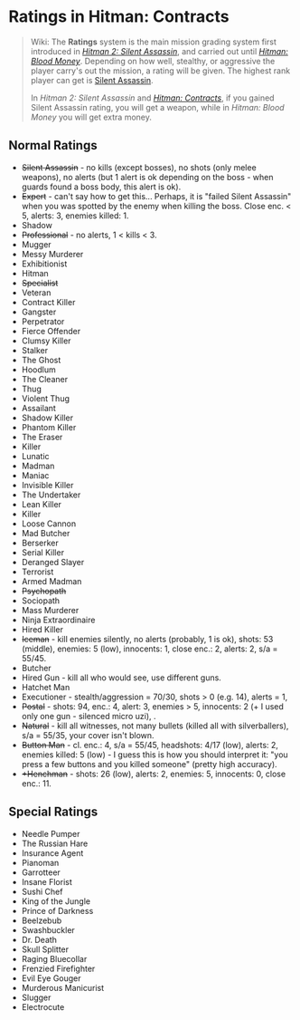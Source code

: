 # Ratings in Hitman: Contracts

> Wiki: The **Ratings** system is the main mission grading system first introduced in *[Hitman 2: Silent Assassin](https://hitman.fandom.com/wiki/Hitman_2:_Silent_Assassin)*, and carried out until *[Hitman: Blood Money](https://hitman.fandom.com/wiki/Hitman:_Blood_Money)*. Depending on how well, stealthy, or aggressive the player carry's out the mission, a rating will be given. The highest rank player can get is [Silent Assassin](https://hitman.fandom.com/wiki/Silent_Assassin).
>
> In *Hitman 2: Silent Assassin* and *[Hitman: Contracts](https://hitman.fandom.com/wiki/Hitman:_Contracts)*, if you gained Silent Assassin rating, you will get a weapon, while in *Hitman: Blood Money* you will get extra money.

## Normal Ratings

- ~~Silent Assassin~~ - no kills (except bosses), no shots (only melee weapons), no alerts (but 1 alert is ok depending on the boss - when guards found a boss body, this alert is ok).
- ~~Expert~~ - can't say how to get this... Perhaps, it is "failed Silent Assassin" when you was spotted by the enemy when killing the boss. Close enc. < 5, alerts: 3, enemies killed: 1.
- Shadow
- ~~Professional~~ - no alerts, 1 < kills < 3.
- Mugger
- Messy Murderer
- Exhibitionist
- Hitman
- ~~Specialist~~
- Veteran
- Contract Killer
- Gangster
- Perpetrator
- Fierce Offender
- Clumsy Killer
- Stalker
- The Ghost
- Hoodlum
- The Cleaner
- Thug
- Violent Thug
- Assailant
- Shadow Killer
- Phantom Killer
- The Eraser
- Killer
- Lunatic
- Madman
- Maniac
- Invisible Killer
- The Undertaker
- Lean Killer
- Killer
- Loose Cannon
- Mad Butcher
- Berserker
- Serial Killer
- Deranged Slayer
- Terrorist
- Armed Madman
- ~~Psychopath~~
- Sociopath
- Mass Murderer
- Ninja Extraordinaire
- Hired Killer
- ~~Iceman~~ - kill enemies silently, no alerts (probably, 1 is ok), shots: 53 (middle), enemies: 5 (low), innocents: 1, close enc.: 2, alerts: 2, s/a = 55/45.
- Butcher
- Hired Gun - kill all who would see, use different guns.
- Hatchet Man
- Executioner - stealth/aggression = 70/30, shots > 0 (e.g. 14), alerts = 1,
- ~~Postal~~ - shots: 94, enc.: 4, alert: 3, enemies > 5, innocents: 2 (+ I used only one gun - silenced micro uzi), .
- ~~Natural~~ - kill all witnesses, not many bullets (killed all with silverballers), s/a = 55/35, your cover isn't blown. 
- ~~Button Man~~ - cl. enc.: 4, s/a = 55/45, headshots: 4/17 (low), alerts: 2, enemies killed: 5 (low) - I guess this is how you should interpret it: "you press a few buttons and you killed someone" (pretty high accuracy).
- ~~+Henchman~~ - shots: 26 (low), alerts: 2, enemies: 5, innocents: 0, close enc.: 11.

## Special Ratings

- Needle Pumper
- The Russian Hare
- Insurance Agent
- Pianoman
- Garrotteer
- Insane Florist
- Sushi Chef
- King of the Jungle
- Prince of Darkness
- Beelzebub
- Swashbuckler
- Dr. Death
- Skull Splitter
- Raging Bluecollar
- Frenzied Firefighter
- Evil Eye Gouger
- Murderous Manicurist
- Slugger
- Electrocute

﻿